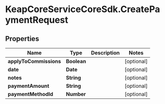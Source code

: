 # KeapCoreServiceCoreSdk.CreatePaymentRequest

## Properties

Name | Type | Description | Notes
------------ | ------------- | ------------- | -------------
**applyToCommissions** | **Boolean** |  | [optional] 
**date** | **Date** |  | [optional] 
**notes** | **String** |  | [optional] 
**paymentAmount** | **String** |  | [optional] 
**paymentMethodId** | **Number** |  | [optional] 


